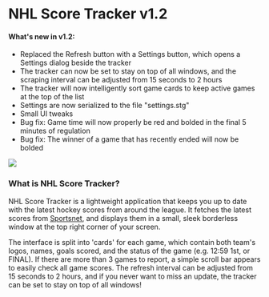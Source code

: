 # NHL Score Tracker v1.2

#### What's new in v1.2:
- Replaced the Refresh button with a Settings button, which opens a Settings dialog beside the tracker
- The tracker can now be set to stay on top of all windows, and the scraping interval can be adjusted from 15 seconds to 2 hours
- The tracker will now intelligently sort game cards to keep active games at the top of the list
- Settings are now serialized to the file "settings.stg"
- Small UI tweaks
- Bug fix: Game time will now properly be red and bolded in the final 5 minutes of regulation
- Bug fix: The winner of a game that has recently ended will now be bolded


![](http://puu.sh/hCX71/a940a6a781.png)

### What is NHL Score Tracker?

NHL Score Tracker is a lightweight application that keeps you up to date with the latest hockey scores from around the league. It fetches the latest scores from [Sportsnet](http://www.sportsnet.ca/hockey/nhl/scores/), and displays them in a small, sleek borderless window at the top right corner of your screen.

The interface is split into 'cards' for each game, which contain both team's logos, names, goals scored, and the status of the
game (e.g. 12:59 1st, or FINAL). If there are more than 3 games to report, a simple scroll bar appears to easily check all game
scores. The refresh interval can be adjusted from 15 seconds to 2 hours, and if you never want to miss an update, the tracker can be set to stay on top of all windows!
